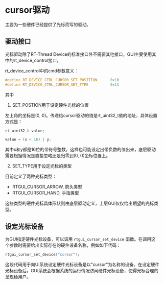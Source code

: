 # cursor驱动 #

主要为一些硬件已经提供了光标而写的驱动。

## 驱动接口 ##

光标驱动除了RT-Thread Device的标准接口外不需要其他接口，GUI主要使用其中的rt_device_control接口。

rt_device_control中的cmd参数意义：

```c
#define RT_DEVICE_CTRL_CURSOR_SET_POSITION      0x10
#define RT_DEVICE_CTRL_CURSOR_SET_TYPE		    0x11
```

其中

1. SET_POSTION用于设定硬件光标的位置

左上角的坐标是(0, 0)。传递给cursor驱动的值是rt_uint32_t值的地址，具体设置方式是：

```c
rt_uint32_t value;

value = (x < 16) | y;
```

其中x和y都是16位的带符号整数，这样也可能设定出带负数的值出来，底层驱动需要根据情况是直接忽略还是归零到(0, 0)坐标位置上。

2. SET_TYPE用于设定光标的类型

目前定义了两种光标类型：

- RTGUI_CURSOR_ARROW, 箭头类型
- RTGUI_CURSOR_HAND, 手指类型

这些类型的硬件光标具体形状则由底层驱动定义，上层GUI仅仅给出期望的光标类型。

## 设定光标设备 ##

为GUI指定硬件光标设备，可以调用 ``` rtgui_cursor_set_device ``` 函数。在调用这个参数时需要给出实际存在的硬件设备名称，例如如下代码：

```c
rtgui_cursor_set_device("cursor");
```

这段代码用于向UI系统设定硬件光标设备是以"cursor"为名称的设备。在设定硬件光标设备后，GUI系统会根据系统的运行情况访问硬件光标设备，使得光标合理的呈现给用户。

